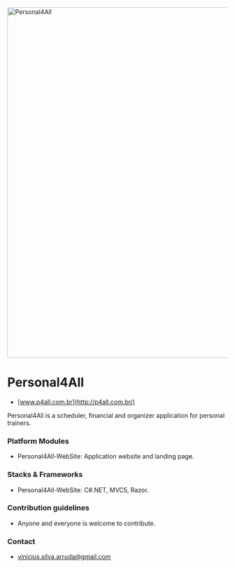 <img src="http://www.instituteofpersonaltrainers.com/uploads/2/2/0/1/22014694/best-online-personal-trainers_orig.jpg" alt="Personal4All" width="800px">

# Personal4All #
* [www.p4all.com.br](http://p4all.com.br/)

Personal4All is a scheduler, financial and organizer application for personal trainers.

### Platform Modules ###

* Personal4All-WebSite:
Application website and landing page.

### Stacks & Frameworks ###

* Personal4All-WebSite:
C#.NET, MVC5, Razor.

### Contribution guidelines ###

* Anyone and everyone is welcome to contribute.

### Contact ###

* [vinicius.silva.arruda@gmail.com](mailto:vinicius.silva.arruda@gmail.com)
